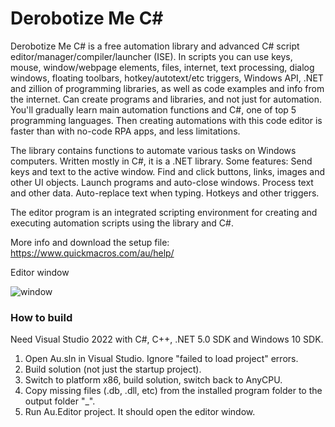 # Derobotize Me C#

Derobotize Me C# is a free automation library and advanced C# script editor/manager/compiler/launcher (ISE). In scripts you can use keys, mouse, window/webpage elements, files, internet, text processing, dialog windows, floating toolbars, hotkey/autotext/etc triggers, Windows API, .NET and zillion of programming libraries, as well as code examples and info from the internet. Can create programs and libraries, and not just for automation. You'll gradually learn main automation functions and C#, one of top 5 programming languages. Then creating automations with this code editor is faster than with no-code RPA apps, and less limitations.

The library contains functions to automate various tasks on Windows computers. Written mostly in C#, it is a .NET library. Some features: Send keys and text to the active window. Find and click buttons, links, images and other UI objects. Launch programs and auto-close windows. Process text and other data. Auto-replace text when typing. Hotkeys and other triggers.

The editor program is an integrated scripting environment for creating and executing automation scripts using the library and C#.

More info and download the setup file: https://www.quickmacros.com/au/help/

Editor window

![window](https://www.quickmacros.com/au/help/images/window.png "Editor window")

### How to build
Need Visual Studio 2022 with C#, C++, .NET 5.0 SDK and Windows 10 SDK.

1. Open Au.sln in Visual Studio. Ignore "failed to load project" errors.
2. Build solution (not just the startup project).
3. Switch to platform x86, build solution, switch back to AnyCPU.
4. Copy missing files (.db, .dll, etc) from the installed program folder to the output folder "_".
5. Run Au.Editor project. It should open the editor window.

